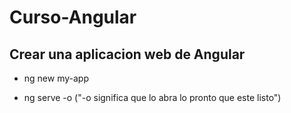 # Curso-Angular

## Crear una aplicacion web de Angular

- ng new my-app

- ng serve -o ("-o significa que lo abra lo pronto que este listo")
